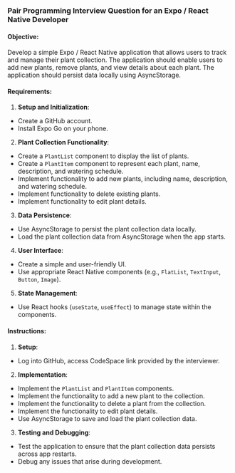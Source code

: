 ### Pair Programming Interview Question for an Expo / React Native Developer
#### Objective:
Develop a simple Expo / React Native application that allows users to track and manage their plant collection. The application should enable users to add new plants, remove plants, and view details about each plant. The application should persist data locally using AsyncStorage.
#### Requirements:
1. **Setup and Initialization**:
  - Create a GitHub account.
  - Install Expo Go on your phone.
2. **Plant Collection Functionality**:
  - Create a `PlantList` component to display the list of plants.
  - Create a `PlantItem` component to represent each plant, name, description, and watering schedule.
  - Implement functionality to add new plants, including name, description, and watering schedule.
  - Implement functionality to delete existing plants.
  - Implement functionality to edit plant details.
3. **Data Persistence**:
  - Use AsyncStorage to persist the plant collection data locally.
  - Load the plant collection data from AsyncStorage when the app starts.
4. **User Interface**:
  - Create a simple and user-friendly UI.
  - Use appropriate React Native components (e.g., `FlatList`, `TextInput`, `Button`, `Image`).
5. **State Management**:
  - Use React hooks (`useState`, `useEffect`) to manage state within the components.
#### Instructions:
1. **Setup**:
  - Log into GitHub, access CodeSpace link provided by the interviewer.
2. **Implementation**:
  - Implement the `PlantList` and `PlantItem` components.
  - Implement the functionality to add a new plant to the collection.
  - Implement the functionality to delete a plant from the collection.
  - Implement the functionality to edit plant details.
  - Use AsyncStorage to save and load the plant collection data.
3. **Testing and Debugging**:
  - Test the application to ensure that the plant collection data persists across app restarts.
  - Debug any issues that arise during development.
